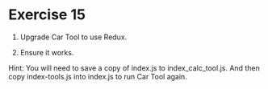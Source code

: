 # Exercise 15

1. Upgrade Car Tool to use Redux.

2. Ensure it works.

Hint: You will need to save a copy of index.js to index_calc_tool.js. And then copy index-tools.js into index.js to run Car Tool again.


